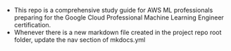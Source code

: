 - This repo is a comprehensive study guide for AWS ML professionals preparing for the Google Cloud Professional Machine Learning Engineer certification.
- Whenever there is a new markdown file created in the project repo root folder, update the nav section of mkdocs.yml